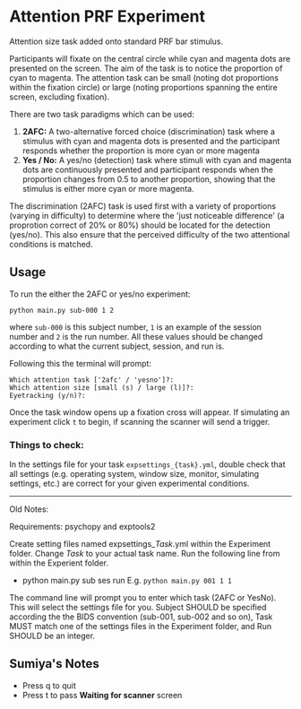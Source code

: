 # Attention PRF Experiment

Attention size task added onto standard PRF bar stimulus.

Participants will fixate on the central circle while cyan and magenta dots are presented on the screen. The aim of the task is to notice the proportion of cyan to magenta. The attention task can be small (noting dot proportions within the fixation circle) or large (noting proportions spanning the entire screen, excluding fixation).

There are two task paradigms which can be used:
1) **2AFC:** A two-alternative forced choice (discrimination) task where a stimulus with cyan and magenta dots is presented and the participant responds whether the proportion is more cyan or more magenta
2) **Yes / No:**  A yes/no (detection) task where stimuli with cyan and magenta dots are continuously presented and participant responds when the proportion changes from 0.5 to another proportion, showing that the stimulus is either more cyan or more magenta.

The discrimination (2AFC) task is used first with a variety of proportions (varying in difficulty) to determine where the 'just noticeable difference' (a proprotion correct of 20% or 80%) should be located for the detection (yes/no). This also ensure that the perceived difficulty of the two attentional conditions is matched.

## Usage

To run the either the 2AFC or yes/no experiment:

`python main.py sub-000 1 2`

where `sub-000` is this subject number, `1` is an example of the session number and `2` is the run number. All these values should be changed according to what the current subject, session, and run is.

Following this the terminal will prompt:

```
Which attention task ['2afc' / 'yesno']?:
Which attention size [small (s) / large (l)]?:
Eyetracking (y/n)?:
```

Once the task window opens up a fixation cross will appear. If simulating an experiment click `t` to begin, if scanning the scanner will send a trigger.

### Things to check:

In the settings file for your task `expsettings_{task}.yml`, double check that all settings (e.g. operating system, window size, monitor, simulating settings, etc.) are correct for your given experimental conditions.

---

Old Notes:

Requirements: psychopy and exptools2

Create setting files named expsettings_*Task*.yml within the Experiment folder. Change *Task* to your actual task name. Run the following line from within the Experient folder.

- python main.py sub ses run E.g. `python main.py 001 1 1`

The command line will prompt you to enter which task (2AFC or YesNo). This will select the settings file for you.
Subject SHOULD be specified according the the BIDS convention (sub-001, sub-002 and so on), Task MUST match one of the settings files in the Experiment folder, and Run SHOULD be an integer.

## Sumiya's Notes
- Press q to quit
- Press t to pass **Waiting for scanner** screen
